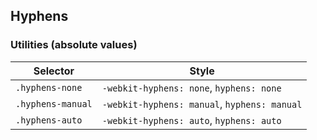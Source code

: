 ## Hyphens

### Utilities (absolute values)

| Selector          | Style                                        |
| ----------------- | -------------------------------------------- |
| `.hyphens-none`   | `-webkit-hyphens: none`, `hyphens: none`     |
| `.hyphens-manual` | `-webkit-hyphens: manual`, `hyphens: manual` |
| `.hyphens-auto`   | `-webkit-hyphens: auto`, `hyphens: auto`     |
